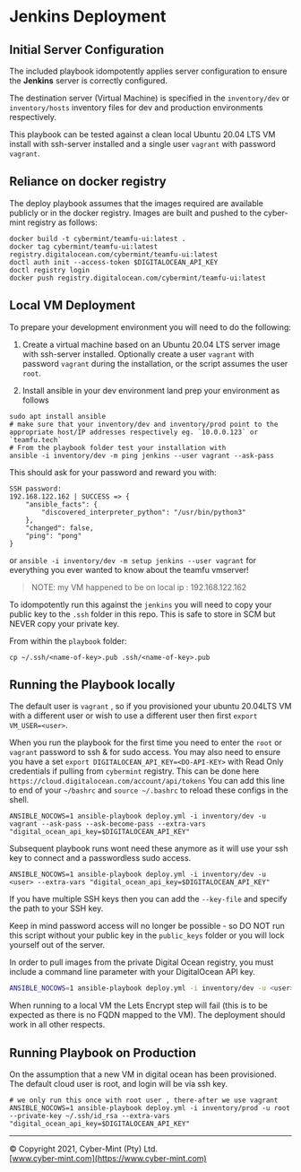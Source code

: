# Jenkins Deployment


## Initial Server Configuration

The included playbook idompotently applies server configuration to ensure the **Jenkins** server is correctly configured.

The destination server (Virtual Machine) is specified in the `inventory/dev` or `inventory/hosts` inventory files for dev and production environments respectively.

This playbook can be tested against a clean local Ubuntu 20.04 LTS VM install with ssh-server installed and a single user `vagrant` with password `vagrant`.

## Reliance on docker registry

The deploy playbook assumes that the images required are available publicly or in the docker registry.  Images are built and pushed to the cyber-mint registry as follows:

```
docker build -t cybermint/teamfu-ui:latest .
docker tag cybermint/teamfu-ui:latest registry.digitalocean.com/cybermint/teamfu-ui:latest
doctl auth init --access-token $DIGITALOCEAN_API_KEY
doctl registry login
docker push registry.digitalocean.com/cybermint/teamfu-ui:latest
```

## Local VM Deployment

To prepare your development environment you will need to do the following:

1. Create a virtual machine based on an Ubuntu 20.04 LTS server image with ssh-server installed.  Optionally create a user `vagrant` with password `vagrant` during the installation, or the script assumes the user `root`.

2. Install ansible in your dev environment land prep your environment as follows
```
sudo apt install ansible
# make sure that your inventory/dev and inventory/prod point to the appropriate host/IP addresses respectively eg. `10.0.0.123` or `teamfu.tech`
# From the playbook folder test your installation with
ansible -i inventory/dev -m ping jenkins --user vagrant --ask-pass
```
This should ask for your password and reward you with:
```
SSH password: 
192.168.122.162 | SUCCESS => {
    "ansible_facts": {
        "discovered_interpreter_python": "/usr/bin/python3"
    },
    "changed": false,
    "ping": "pong"
}
```

or `ansible -i inventory/dev -m setup jenkins --user vagrant` for everything you ever wanted to know about the teamfu vmserver!

> NOTE: my VM happened to be on local ip : 192.168.122.162

To idompotently run this against the `jenkins` you will need to copy your public key to the `.ssh` folder in this repo.  This is safe to store in SCM but NEVER copy your private key.

From within the `playbook` folder:
```
cp ~/.ssh/<name-of-key>.pub .ssh/<name-of-key>.pub
```

## Running the Playbook locally

The default user is `vagrant` , so if you provisioned your ubuntu 20.04LTS VM with a different user or wish to use a different user then first `export VM_USER=<user>`. 

When you run the playbook for the first time you need to enter the `root` or `vagrant` password to ssh & for sudo access.
You may also need to ensure you have a set `export DIGITALOCEAN_API_KEY=<DO-API-KEY>` with Read Only credentials if pulling from `cybermint` registry.
This can be done here `https://cloud.digitalocean.com/account/api/tokens` 
You can add this line to end of your `~/bashrc` and `source ~/.bashrc` to reload these configs in the shell.

```
ANSIBLE_NOCOWS=1 ansible-playbook deploy.yml -i inventory/dev -u vagrant --ask-pass --ask-become-pass --extra-vars "digital_ocean_api_key=$DIGITALOCEAN_API_KEY"
```
Subsequent playbook runs wont need these anymore as it will use your ssh key to connect and a passwordless sudo access.

```
ANSIBLE_NOCOWS=1 ansible-playbook deploy.yml -i inventory/dev -u <user> --extra-vars "digital_ocean_api_key=$DIGITALOCEAN_API_KEY"
```
If you have multiple SSH keys then you can add the `--key-file` and specify the path to your SSH key.

Keep in mind password access will no longer be possible - so DO NOT run this script without your public key in the `public_keys` folder or you will lock yourself out of the server.

In order to pull images from the private Digital Ocean registry, you must include a command line parameter with your DigitalOcean API key. 
```bash
ANSIBLE_NOCOWS=1 ansible-playbook deploy.yml -i inventory/dev -u <user> --extra-vars "digital_ocean_api_key=<your digital ocean API key>" 
```

When running to a local VM the Lets Encrypt step will fail (this is to be expected as there is no FQDN mapped to the VM).  The deployment should work in all other respects.


## Running Playbook on Production

On the assumption that a new VM in digital ocean has been provisioned.  The default cloud user is root, and login will be via ssh key.

```
# we only run this once with root user , there-after we use vagrant
ANSIBLE_NOCOWS=1 ansible-playbook deploy.yml -i inventory/prod -u root --private-key ~/.ssh/id_rsa --extra-vars "digital_ocean_api_key=$DIGITALOCEAN_API_KEY"
```


---
&copy; Copyright 2021, Cyber-Mint (Pty) Ltd.     
[www.cyber-mint.com](https://www.cyber-mint.com)

